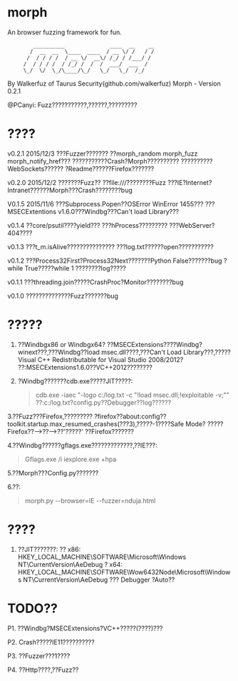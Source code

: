 # morph
An browser fuzzing framework for fun.

            __________              ____  __    __
           /  __  __  \____  ____  / __ \/ /   / /
          /  / / / /  / __ \/  __\/ /_/ / /___/ /
         /  / / / /  / /_/ /  /  /  ___/  ___  /
         \_/  \/  \_/\____/\_/   \_/   \_/  /_/

  By Walkerfuz of Taurus Security(github.com/walkerfuz)
                                  Morph - Version 0.2.1

@PCanyi: Fuzz???????????,??????,?????????


# ????

v0.2.1 2015/12/3
	   ???Fuzzer??????? ??morph_random morph_fuzz morph_notify_href???
	   ???????????Crash?Morph??????????
       ??????????WebSockets??????
	   ?Readme??????Firefox???????

v0.2.0 2015/12/2
       ???????Fuzz?? ??file:///????????Fuzz
	   ???IE?Internet?Intranet??????Morph???Crash????????bug

V0.1.5 2015/11/6
       ???Subprocess.Popen??OSError WinError 1455???
       ???MSECExtentions v1.6.0???Windbg???Can't load Library???

v0.1.4 ??core/psutil????yield???
       ???hProcess?????????
	   ???WebServer?404????

v0.1.3 ???t_m.isAlive???????????????
       ???log.txt??????open???????????

v0.1.2 ???Process32First?Process32Next???????Python False???????bug
       ?while True?????while 1
       ????????log?????

v0.1.1 ???threading.join?????CrashProc?Monitor????????bug

v0.1.0 ??????????????Fuzz???????bug


# ?????

1. ??Windbgx86 or Windbgx64?
   ??MSECExtensions????Windbg?winext???,???Windbg??load msec.dll????,???Can't Load Library???,?????Visual C++ Redistributable for Visual Studio 2008/2012?
   ??:MSECExtensions1.6.0??VC++2012????????

2. ?Windbg???????cdb.exe?????JIT?????:
   >cdb.exe -iaec "-logo c:/log.txt -c \"!load msec.dll;!exploitable -v;\""
   ??:c:/log.txt?config.py??Debugger??log??????

3.??Fuzz???Firefox,?????????
  ?firefox??about:config??toolkit.startup.max_resumed_crashes(???3),?????-1????Safe Mode?
  ?????Firefox??-->??-->??'?????' ??Firefox???????

4.??Windbg??????gflags.exe?????????????,??IE???:
  >Gflags.exe /i iexplore.exe +hpa

5.??Morph???Config.py???????

6.??:
  >morph.py --browser=IE --fuzzer=nduja.html

# ????

1. ??JIT???????:
	??
	x86: HKEY_LOCAL_MACHINE\SOFTWARE\Microsoft\Windows NT\CurrentVersion\AeDebug
	?
	x64: HKEY_LOCAL_MACHINE\SOFTWARE\Wow6432Node\Microsoft\Windows NT\CurrentVersion\AeDebug
	???
	Debugger ?Auto??

# TODO??

P1. ??Windbg?MSECExtensions?VC++?????(????)???

P2. Crash?????IE11??????????

P3. ??Fuzzer???1????

P4. ??Http????,??Fuzz??
